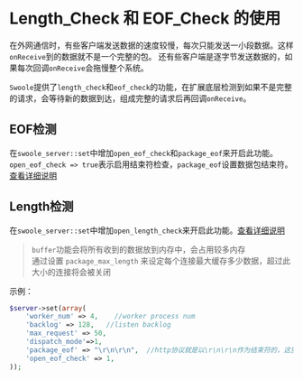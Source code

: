 # Length_Check 和 EOF_Check 的使用

在外网通信时，有些客户端发送数据的速度较慢，每次只能发送一小段数据。这样`onReceive`到的数据就不是一个完整的包。
还有些客户端是逐字节发送数据的，如果每次回调`onReceive`会拖慢整个系统。

`Swoole`提供了`length_check`和`eof_check`的功能，在扩展底层检测到如果不是完整的请求，会等待新的数据到达，组成完整的请求后再回调`onReceive`。

EOF检测
-----
在`swoole_server::set`中增加`open_eof_check`和`package_eof`来开启此功能。`open_eof_check => true`表示启用结束符检查，`package_eof`设置数据包结束符。[查看详细说明](/wiki/page/224.html)

Length检测
----
在`swoole_server::set`中增加`open_length_check`来开启此功能。[查看详细说明](/wiki/page/287.html)

> `buffer`功能会将所有收到的数据放到内存中，会占用较多内存  
> 通过设置 `package_max_length` 来设定每个连接最大缓存多少数据，超过此大小的连接将会被关闭   

示例：
```php
$server->set(array(
    'worker_num' => 4,    //worker process num
    'backlog' => 128,   //listen backlog
    'max_request' => 50,
    'dispatch_mode'=>1,
    'package_eof' => "\r\n\r\n",  //http协议就是以\r\n\r\n作为结束符的，这里也可以使用二进制内容
    'open_eof_check' => 1,
));
```
